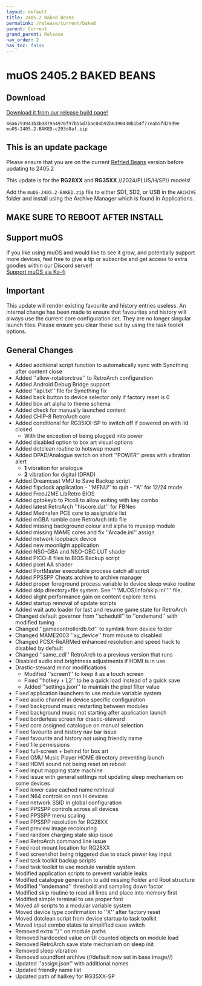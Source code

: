 ```yaml
---
layout: default
title: 2405.2 Baked Beans
permalink: /release/current/baked
parent: Current
grand_parent: Release
nav_order: 2
has_toc: false
---
```


# muOS 2405.2 BAKED BEANS

## Download
[Download it from our release build page!](https://dl.muos.dev/)
```
46a6793941b3b0879a4976f97b55d7bac04b92b6390430b1b4f77eab5fd29d9e  muOS-2405.2-BAKED-c293d8af.zip
```

## This is an update package
Please ensure that you are on the current [Refried Beans](/release/current/2405.1) version before updating to 2405.2

This update is for the **RG28XX** and **RG35XX** //2024/PLUS/H/SP// models!

Add the ``muOS-2405.2-BAKED.zip`` file to either SD1, SD2, or USB in the ``ARCHIVE`` folder and install using the Archive Manager which is found in Applications.

## MAKE SURE TO REBOOT AFTER INSTALL

## Support muOS
If you like using muOS and would like to see it grow, and potentially support more devices, feel free to give a tip or subscribe and get access to extra goodies within our Discord server!  
[Support muOS via Ko-fi](https://ko-fi.com/xonglebongle)

## Important
This update will render existing favourite and history entries useless.  An internal change has been made to ensure that favourites and history will always use the current core configuration set.  They are no longer singular launch files.  Please ensure you clear these out by using the task toolkit options.

## General Changes
- Added additional script function to automatically sync with Syncthing after content close
- Added ''allow-rotation:true'' to RetroArch configuration
- Added Android Debug Bridge support
- Added ''api.txt'' file for Syncthing fix
- Added back button to device selector only if factory reset is 0
- Added box art alpha to theme schema
- Added check for manually launched content
- Added CHIP-8 RetroArch core
- Added conditional for RG35XX-SP to switch off if powered on with lid closed
  - With the exception of being plugged into power
- Added disabled option to box art visual options
- Added dotclean routine to hotswap mount
- Added DPAD/Analogue switch on short ''POWER'' press with vibration alert
  - **1** vibration for analogue
  - **2** vibration for digital (DPAD)
- Added Dreamcast VMU to Save Backup script
- Added flipclock application - ''MENU'' to quit - ''A'' for 12/24 mode
- Added FreeJ2ME LibRetro BIOS
- Added gptokeyb to Pico8 to allow exiting with key combo 
- Added latest RetroArch ''hiscore.dat'' for FBNeo
- Added Mednafen PCE core to assignable list
- Added mGBA rumble core RetroArch info file
- Added missing background colour and alpha to muxapp module
- Added missing MAME cores and fix ''Arcade.ini'' assign
- Added network loopback device
- Added new moonlight application
- Added NSO-GBA and NSO-GBC LUT shader
- Added PICO-8 files to BIOS Backup script
- Added pixel AA shader
- Added PortMaster executable process catch all script
- Added PPSSPP Cheats archive to archive manager
- Added proper foreground process variable to device sleep wake routine
- Added skip directory+file system. See ''''MUOS/info/skip.ini'''' file.
- Added slight performance gain on content explore items
- Added startup removal of update scripts
- Added wait auto loader for last and resume game state for RetroArch
- Changed default governor from ''schedutil'' to ''ondemand'' with modified tuning
- Changed ''gamecontrollerdb.txt'' to symlink from device folder
- Changed MAME2003 ''xy_device'' from mouse to disabled
- Changed PCSX-ReARMed enhanced resolution and speed hack to disabled by default
- Changed ''same_cdi'' RetroArch to a previous version that runs
- Disabled audio and brightness adjustments if HDMI is in use
- Drastic-steward minor modifications
  - Modified ''screen1'' to keep it as a touch screen
  - Fixed ''hotkey + L2'' to be a quick load instead of a quick save
  - Added ''settings.json'' to maintain the pixel filter value
- Fixed application launchers to use module variable system
- Fixed audio channel in device specific configuration
- Fixed background music restarting between modules
- Fixed background music not starting after application launch
- Fixed borderless screen for drastic-steward
- Fixed core assigned catalogue on manual selection
- Fixed favourite and history nav bar issue
- Fixed favourite and history not using friendly name
- Fixed file permissions
- Fixed full-screen + behind for box art
- Fixed GMU Music Player HOME directory preventing launch
- Fixed HDMI sound not being reset on reboot
- Fixed input mapping state machine
- Fixed issue with general settings not updating sleep mechanism on some devices
- Fixed lower case cached name retrieval
- Fixed N64 controls on non H devices
- Fixed network SSID in global configuration
- Fixed PPSSPP controls across all devices
- Fixed PPSSPP menu scaling
- Fixed PPSSPP resolution for RG28XX
- Fixed preview image recolouring
- Fixed random charging state skip issue
- Fixed RetroArch command line issue
- Fixed root mount location for RG28XX
- Fixed screenshot being triggered due to stuck power key input
- Fixed task toolkit backup scripts
- Fixed task toolkit to use module variable system
- Modified application scripts to prevent variable leaks
- Modified catalogue generation to add missing Folder and Root structure
- Modified ''ondemand'' threshold and sampling down factor
- Modified skip routine to read all lines and place into memory first
- Modified simple terminal to use proper font
- Moved all scripts to a modular variable system
- Moved device type confirmation to ''X'' after factory reset
- Moved dotclean script from device startup to task toolkit
- Moved input combo states to simplified case switch
- Removed extra ''/'' on module paths
- Removed hardcoded value on UI counted objects on module load
- Removed RetroArch save state mechanism on sleep init
- Removed sleep vibration
- Removed soundfont archive (//default now set in base image//)
- Updated ''assign.json'' with additional names
- Updated friendly name list
- Updated path of hallkey for RG35XX-SP